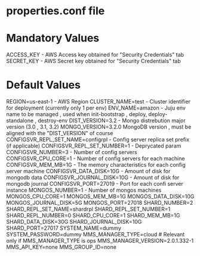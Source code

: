 # properties.conf file

# Mandatory Values
ACCESS_KEY - AWS Access key obtained for "Security Credentials" tab
SECRET_KEY - AWS Secret key obtained for "Security Credentials" tab

# Default Values
REGION=us-east-1 - AWS Region 
CLUSTER_NAME=test - Cluster identifier for deployment (currently only 1 per env)
ENV_NAME=amazon - Juju env name to be managed , used when init-bootstrap , deploy, deploy-standalone , destroy-env
DIST_VERSION=3.2 - Mongo distrebution major version (3.0 , 3.1, 3.2)
MONGO_VERSION=3.2.0 MongoDB version , must be aligned with the "DIST_VERSION" of course
CONFIGSVR_REPL_SET_NAME=configrpl - Config server replica set prefix (if applicable)
CONFIGSVR_REPL_SET_NUMBER=1 - Deprycated param
CONFIGSVR_NUMBER=3 - Number of config servers
CONFIGSVR_CPU_CORE=1 - Number of config servers for each machine
CONFIGSVR_MEM_MB=1G - The memory characteristics for each config server machine
CONFIGSVR_DATA_DISK=10G - Amount of disk for mongodb data
CONFIGSVR_JOURNAL_DISK=10G - Amount of disk for mongodb journal
CONFIGSVR_PORT=27019 - Port for each confi server instance
MONGOS_NUMBER=1 - Number of mongos machines
MONGOS_CPU_CORE=1
MONGOS_MEM_MB=1G
MONGOS_DATA_DISK=10G
MONGOS_JOURNAL_DISK=5G
MONGOS_PORT=27018
SHARD_NUMBER=2
SHARD_REPL_SET_NAME=shardrpl
SHARD_REPL_SET_NUMBER=1
SHARD_REPL_NUMBER=0
SHARD_CPU_CORE=1
SHARD_MEM_MB=1G
SHARD_DATA_DISK=30G
SHARD_JOURNAL_DISK=10G
SHARD_PORT=27017
SYSTEM_NAME=dummy
SYSTEM_PASSWORD=dummy
MMS_MANAGER_TYPE=cloud
\# Relevant only if MMS_MANAGER_TYPE is ops
MMS_MANAGER_VERSION=2.0.1.332-1
MMS_API_KEY=none
MMS_GROUP_ID=none
